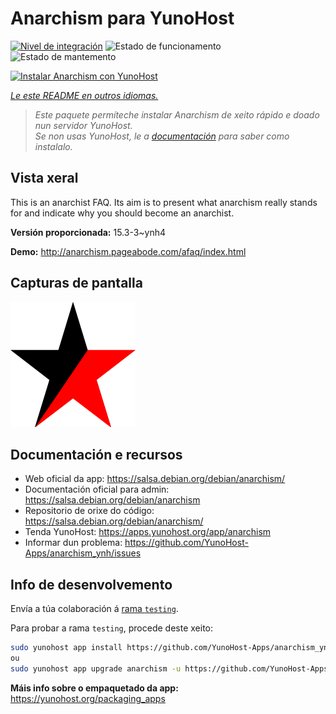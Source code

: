 <!--
NOTA: Este README foi creado automáticamente por <https://github.com/YunoHost/apps/tree/master/tools/readme_generator>
NON debe editarse manualmente.
-->

# Anarchism para YunoHost

[![Nivel de integración](https://dash.yunohost.org/integration/anarchism.svg)](https://dash.yunohost.org/appci/app/anarchism) ![Estado de funcionamento](https://ci-apps.yunohost.org/ci/badges/anarchism.status.svg) ![Estado de mantemento](https://ci-apps.yunohost.org/ci/badges/anarchism.maintain.svg)

[![Instalar Anarchism con YunoHost](https://install-app.yunohost.org/install-with-yunohost.svg)](https://install-app.yunohost.org/?app=anarchism)

*[Le este README en outros idiomas.](./ALL_README.md)*

> *Este paquete permíteche instalar Anarchism de xeito rápido e doado nun servidor YunoHost.*  
> *Se non usas YunoHost, le a [documentación](https://yunohost.org/install) para saber como instalalo.*

## Vista xeral

This is an anarchist FAQ. Its aim is to present what anarchism really stands for and indicate why you should become an anarchist.

**Versión proporcionada:** 15.3-3~ynh4

**Demo:** <http://anarchism.pageabode.com/afaq/index.html>

## Capturas de pantalla

![Captura de pantalla de Anarchism](./doc/screenshots/anarchism.gif)

## Documentación e recursos

- Web oficial da app: <https://salsa.debian.org/debian/anarchism/>
- Documentación oficial para admin: <https://salsa.debian.org/debian/anarchism>
- Repositorio de orixe do código: <https://salsa.debian.org/debian/anarchism/>
- Tenda YunoHost: <https://apps.yunohost.org/app/anarchism>
- Informar dun problema: <https://github.com/YunoHost-Apps/anarchism_ynh/issues>

## Info de desenvolvemento

Envía a túa colaboración á [rama `testing`](https://github.com/YunoHost-Apps/anarchism_ynh/tree/testing).

Para probar a rama `testing`, procede deste xeito:

```bash
sudo yunohost app install https://github.com/YunoHost-Apps/anarchism_ynh/tree/testing --debug
ou
sudo yunohost app upgrade anarchism -u https://github.com/YunoHost-Apps/anarchism_ynh/tree/testing --debug
```

**Máis info sobre o empaquetado da app:** <https://yunohost.org/packaging_apps>
